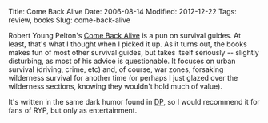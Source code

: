 Title: Come Back Alive
Date: 2006-08-14
Modified: 2012-12-22
Tags: review, books
Slug: come-back-alive

Robert Young Pelton's <a href="http://www.amazon.com/gp/product/0385495668/sr=8-1/qid=1155579826/ref=pd_bbs_1/104-4806664-0249569?ie=UTF8" >Come Back Alive</a> is a pun on survival guides. At least, that's what I thought when I picked it up. As it turns out, the books makes fun of most other survival guides, but takes itself seriously -- slightly disturbing, as most of his advice is questionable. It focuses on urban survival (driving, crime, etc) and, of course, war zones, forsaking wilderness survival for another time (or perhaps I just glazed over the wilderness sections, knowing they wouldn't hold much of value).

It's written in the same dark humor found in <a href="http://www.pig-monkey.com/2006/05/26/the-worlds-most-dangerous-places/">DP</a>, so I would recommend it for fans of RYP, but only as entertainment.
